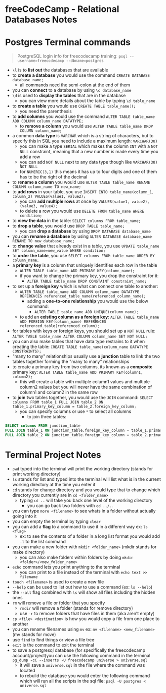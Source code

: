# freeCodeCamp - Relational Databases Notes

# Postgres Terminal commands

> PostgreSQL login info for freecodecamp training: `psql --username=freecodecamp --dbname=postgres`

- `\l` is to **list out** the databases that are available
- to **create a database** you would use the command `CREATE DATABASE database_name;`
  - all commands need the semi-colon at the end of them
- you can **connect** to a database by using `\c database_name`
- `\d` is used to **display the tables** that are in the database
  - you can view more details about the table by typing `\d table_name`
- to **create a table** you would use `CREATE TABLE table_name();`
  - you need the parenthesis
- to **add columns** you would use the command `ALTER TABLE table_name ADD COLUMN column_name DATATYPE;`
  - to **remove a column** you would use `ALTER TABLE table_name DROP COLUMN column_name;`
- a common **data type** is `VARCHAR` which is a string of characters, but to specify this in SQL you need to include a maximum length: `VARCHAR(30)`
  - you can make a type `SERIAL` which makes the column `INT` with a `NOT NULL` constraint, meaning that a new number is made every time you add a row
  - you can add `NOT NULL` next to any data type though like `VARCHAR(30) NOT NULL`
  - for `NUMERIC(3,1)` this means it has up to four digits and one of them has to be the right of the decimal
- to **rename a column** you would use `ALTER TABLE table_name RENAME COLUMN column_name TO new_name;`
- to **add rows** in your table, you use `INSERT INTO table_name(column_1, column_2) VALUES(value1, value2);`
  - you can **add multiple rows** at once by `VALUES(value1, value2), (value3, value4);`
  - to delete a row you would use `DELETE FROM table_name WHERE condition;`
- to **view the data** in the table: `SELECT columns FROM table_name;`
- to **drop a table**, you would use `DROP TABLE table_name;`
  - you can **drop a database** by using `DROP DATABASE database_name`
- you can **rename a database** by using `ALTER DATABASE database_name RENAME TO new_database_name;`
- to **change value** that already exist in a table, you use `UPDATE table_name SET column_name=new_value WHERE condition;`
- to **order the table**, you use `SELECT columns FROM table_name ORDER BY column_name;`
- a **primary key** is a column that uniquely identifies each row in the table
  - `ALTER TABLE table_name ADD PRIMARY KEY(column_name);`
  - if you want to change the primary key, you drop the constraint for it:
    - `ALTER TABLE table_name DROP CONSTAINT constraint_name;`
- to set up a **foreign key** which is what can connect one table to another:
  - `ALTER TABLE table_name ADD COLUMN column_name DATATYPE REFERENCES referenced_table_name(referenced_column_name);`
    - adding a **one-to-one relationship** you would use the below command:
      - `ALTER TABLE table_name ADD UNIQUE(column_name);`
  - to add an **existing column as a foreign key**: `ALTER TABLE table_name ADD FOREIGN KEY(column_name) REFERENCES referenced_table(referenced_column);`
- for tables with keys or foreign keys, you should set up a `NOT NULL` rule: `ALTER TABLE table_name ALTER COLUMN column_name SET NOT NULL;`
- you can also make tables that have data type restrains to it when creating the table: `CREATE TABLE table_name(column_name DATATYPE CONSTRAINTS);`
- "many to many" relationships usually use a **junction** table to link the two tables together forming the "many to many" relationships
- to create a primary key from two columns, its known as a **composite** primary key: `ALTER TABLE table_name ADD PRIMARY KEY(column1, column2);`
  - this will create a table with multiple column1 values and multiple column2 values but you will never have the same combination of column1 and column2 in the same row
- to **join** two tables together, you would use the `JOIN` command: `SELECT columns FROM table_1 FULL JOIN table_2 ON table_1.primary_key_column = table_2.foreign_key_column;`
  - you can specify columns or use `*` to select all columns
    - to join three tables:

```sql
SELECT columns FROM junction_table
FULL JOIN table_1 ON junction_table.foreign_key_column = table_1.primary_key_column
FULL JOIN table_2 ON junction_table.foreign_key_column = table_2.primary_key_column;
```

# Terminal Project Notes

- `pwd` typed into the terminal will print the working directory (stands for print working directory)
- `ls` stands for list and typed into the terminal will list what is in the current working directory at the time you enter it
- `cd` stands for change directory and you would type that to change which directory you currently are in `cd <folder_name>`
  - typing `cd ..` will take you back one level of the working directory
    - you can go back two folders with `cd ../..`
- you can type `more <filename>` to see whats in a folder without actually going into it
- you can empty the terminal by typing `clear`
- you can add a **flag** to a command to use it in a different way ex: `ls <flag>`
  - ex: to see the contents of a folder in a long list format you would add `-l` to the list command
- you can make a new folder with `mkdir <folder_name>` (mkdir stands for make directory)
  - you can also make folders within folders by doing `mkdir <folder>/<new_folder_name>`
- `echo` command lets you print anything to the terminal
  - you can print to a file instead of the terminal with `echo text >> filename`
- `touch <filename>` is used to create a new file
- `--help` can be used to list out how to use a command (ex: `ls --help`)
- the `--all` flag combined with `ls` will show all files including the hidden ones
- `rm` will remove a file or folder that you specify
  - `rmdir` will remove a folder (stands for remove directory)
  - use `-r` to remove folders that have files in them (aka aren’t empty)
- `cp <file> <destination>` is how you would copy a file from one place to another
- you can rename filenames using `mv` ex: `mv <filename> <new_filename>` (mv stands for move)
- use `find` to find things or view a file tree
- `exit` is the command to exit the terminal
- to save a postgresql database (for specifically the freecodecamp account/project)you can use the following command in the terminal `pg_dump -cC --inserts -U freecodecamp universe > universe.sql`
  - it will save a `universe.sql` in the file where the command was located
  - to rebuild the database you would enter the following command which will run all the scripts in the sql file: `psql -U postgres < universe.sql`
